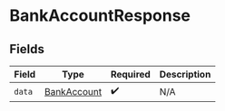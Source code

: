 # BankAccountResponse


## Fields

| Field                                             | Type                                              | Required                                          | Description                                       |
| ------------------------------------------------- | ------------------------------------------------- | ------------------------------------------------- | ------------------------------------------------- |
| `data`                                            | [BankAccount](../../models/shared/BankAccount.md) | :heavy_check_mark:                                | N/A                                               |